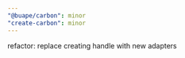 ```yaml
---
"@buape/carbon": minor
"create-carbon": minor
---
```


refactor: replace creating handle with new adapters
